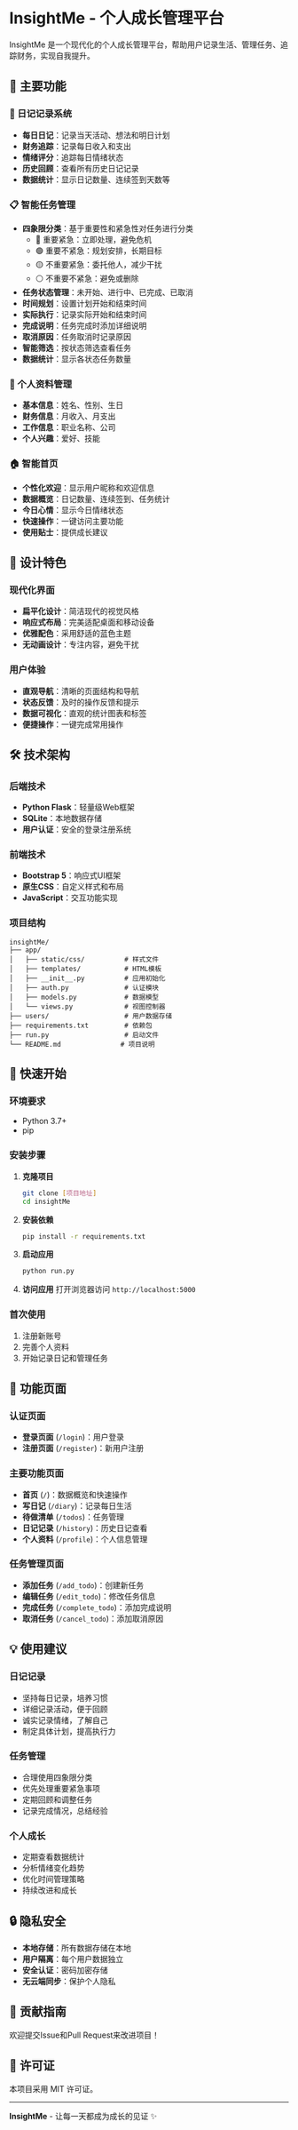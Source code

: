 # InsightMe - 个人成长管理平台

InsightMe 是一个现代化的个人成长管理平台，帮助用户记录生活、管理任务、追踪财务，实现自我提升。

## 🌟 主要功能

### 📝 日记记录系统
- **每日日记**：记录当天活动、想法和明日计划
- **财务追踪**：记录每日收入和支出
- **情绪评分**：追踪每日情绪状态
- **历史回顾**：查看所有历史日记记录
- **数据统计**：显示日记数量、连续签到天数等

### 📋 智能任务管理
- **四象限分类**：基于重要性和紧急性对任务进行分类
  - 🔴 重要紧急：立即处理，避免危机
  - 🟢 重要不紧急：规划安排，长期目标
  - 🟡 不重要紧急：委托他人，减少干扰
  - ⚪ 不重要不紧急：避免或删除
- **任务状态管理**：未开始、进行中、已完成、已取消
- **时间规划**：设置计划开始和结束时间
- **实际执行**：记录实际开始和结束时间
- **完成说明**：任务完成时添加详细说明
- **取消原因**：任务取消时记录原因
- **智能筛选**：按状态筛选查看任务
- **数据统计**：显示各状态任务数量

### 👤 个人资料管理
- **基本信息**：姓名、性别、生日
- **财务信息**：月收入、月支出
- **工作信息**：职业名称、公司
- **个人兴趣**：爱好、技能

### 🏠 智能首页
- **个性化欢迎**：显示用户昵称和欢迎信息
- **数据概览**：日记数量、连续签到、任务统计
- **今日心情**：显示今日情绪状态
- **快速操作**：一键访问主要功能
- **使用贴士**：提供成长建议

## 🎨 设计特色

### 现代化界面
- **扁平化设计**：简洁现代的视觉风格
- **响应式布局**：完美适配桌面和移动设备
- **优雅配色**：采用舒适的蓝色主题
- **无动画设计**：专注内容，避免干扰

### 用户体验
- **直观导航**：清晰的页面结构和导航
- **状态反馈**：及时的操作反馈和提示
- **数据可视化**：直观的统计图表和标签
- **便捷操作**：一键完成常用操作

## 🛠 技术架构

### 后端技术
- **Python Flask**：轻量级Web框架
- **SQLite**：本地数据存储
- **用户认证**：安全的登录注册系统

### 前端技术
- **Bootstrap 5**：响应式UI框架
- **原生CSS**：自定义样式和布局
- **JavaScript**：交互功能实现

### 项目结构
```
insightMe/
├── app/
│   ├── static/css/          # 样式文件
│   ├── templates/           # HTML模板
│   ├── __init__.py          # 应用初始化
│   ├── auth.py              # 认证模块
│   ├── models.py            # 数据模型
│   └── views.py             # 视图控制器
├── users/                   # 用户数据存储
├── requirements.txt         # 依赖包
├── run.py                   # 启动文件
└── README.md               # 项目说明
```

## 🚀 快速开始

### 环境要求
- Python 3.7+
- pip

### 安装步骤

1. **克隆项目**
   ```bash
   git clone [项目地址]
   cd insightMe
   ```

2. **安装依赖**
   ```bash
   pip install -r requirements.txt
   ```

3. **启动应用**
   ```bash
   python run.py
   ```

4. **访问应用**
   打开浏览器访问 `http://localhost:5000`

### 首次使用
1. 注册新账号
2. 完善个人资料
3. 开始记录日记和管理任务

## 📱 功能页面

### 认证页面
- **登录页面** (`/login`)：用户登录
- **注册页面** (`/register`)：新用户注册

### 主要功能页面
- **首页** (`/`)：数据概览和快速操作
- **写日记** (`/diary`)：记录每日生活
- **待做清单** (`/todos`)：任务管理
- **日记记录** (`/history`)：历史日记查看
- **个人资料** (`/profile`)：个人信息管理

### 任务管理页面
- **添加任务** (`/add_todo`)：创建新任务
- **编辑任务** (`/edit_todo`)：修改任务信息
- **完成任务** (`/complete_todo`)：添加完成说明
- **取消任务** (`/cancel_todo`)：添加取消原因

## 💡 使用建议

### 日记记录
- 坚持每日记录，培养习惯
- 详细记录活动，便于回顾
- 诚实记录情绪，了解自己
- 制定具体计划，提高执行力

### 任务管理
- 合理使用四象限分类
- 优先处理重要紧急事项
- 定期回顾和调整任务
- 记录完成情况，总结经验

### 个人成长
- 定期查看数据统计
- 分析情绪变化趋势
- 优化时间管理策略
- 持续改进和成长

## 🔒 隐私安全

- **本地存储**：所有数据存储在本地
- **用户隔离**：每个用户数据独立
- **安全认证**：密码加密存储
- **无云端同步**：保护个人隐私

## 🤝 贡献指南

欢迎提交Issue和Pull Request来改进项目！

## 📄 许可证

本项目采用 MIT 许可证。

---

**InsightMe** - 让每一天都成为成长的见证 ✨

